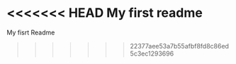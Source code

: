 <<<<<<< HEAD
My first readme
=======
My fisrt Readme
>>>>>>> 22377aee53a7b55afbf8fd8c86ed5c3ec1293696
